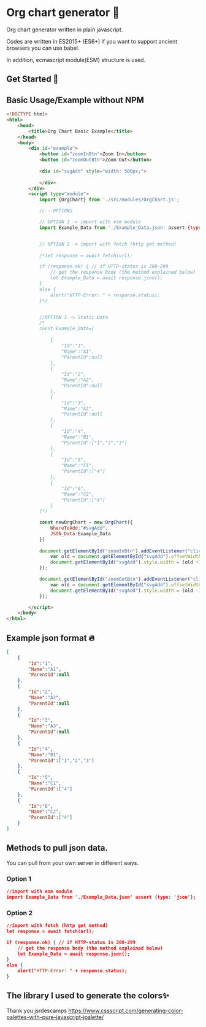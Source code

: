 
# Org chart generator 📝  
Org chart generator written in plain javascript.

Codes are written in ES2015+ (ES6+) if you want to support ancient browsers you can use babel.

In addition, ecmascript module(ESM) structure is used.

## Get Started 🚀
## Basic Usage/Example without NPM
~~~html  
<!DOCTYPE html>
<html>
    <head>
        <title>Org Chart Basic Example</title>
    </head>
    <body>
        <div id="example">
            <button id="zoomInBtn">Zoom In</button>
            <button id="zoomOutBtn">Zoom Out</button>
            
            <div id="svgAdd" style="width: 500px;">
                
            </div>
        </div>
        <script type="module">
            import {OrgChart} from './src/modules/OrgChart.js';

            //---OPTIONS

            // OPTION 1 -> import with esm module
            import Example_Data from './Example_Data.json' assert {type: 'json'};


            // OPTION 2 -> import with fetch (http get method)
            
            /*let response = await fetch(url);

            if (response.ok) { // if HTTP-status is 200-299
                // get the response body (the method explained below)
                let Example_Data = await response.json();
            } 
            else {
                alert("HTTP-Error: " + response.status);
            }*/


            //OPTION 3 -> Static Data
            /*
            const Example_Data=[
            
                {
                    "Id":"1",
                    "Name":"A1",
                    "ParentId":null
                },
                {
                    "Id":"2",
                    "Name":"A2",
                    "ParentId":null
                },
                {
                    "Id":"3",
                    "Name":"A3",
                    "ParentId":null
                },
                {
                    "Id":"4",
                    "Name":"B1",
                    "ParentId":["1","2","3"]
                },
                {
                    "Id":"5",
                    "Name":"C1",
                    "ParentId":["4"]
                }, 
                {
                    "Id":"6",
                    "Name":"C2",
                    "ParentId":["4"]
                }
            ]*/

            const newOrgChart = new OrgChart({
                WhereToAdd:"#svgAdd",
                JSON_Data:Example_Data
            })
        
            document.getElementById("zoomInBtn").addEventListener("click", function() {
                var old = document.getElementById("svgAdd").offsetWidth;
                document.getElementById("svgAdd").style.width = (old +100)+"px";
            });

            document.getElementById("zoomOutBtn").addEventListener("click", function() {              
                var old = document.getElementById("svgAdd").offsetWidth;
                document.getElementById("svgAdd").style.width = (old -100)+"px";
            });

        </script>
    </body>
</html>
~~~  

## Example json format 🔥  
~~~json 
[
    {
        "Id":"1",
        "Name":"A1",
        "ParentId":null
    },
    {
        "Id":"2",
        "Name":"A2",
        "ParentId":null
    },
    {
        "Id":"3",
        "Name":"A3",
        "ParentId":null
    },
    {
        "Id":"4",
        "Name":"B1",
        "ParentId":["1","2","3"]
    },
    {
        "Id":"5",
        "Name":"C1",
        "ParentId":["4"]
    }, 
    {
        "Id":"6",
        "Name":"C2",
        "ParentId":["4"]
    }
]
~~~  

## Methods to pull json data. 
You can pull from your own server in different ways.  

### Option 1 
~~~json 
//import with esm module
import Example_Data from './Example_Data.json' assert {type: 'json'};
~~~  
### Option 2 
~~~json 
//import with fetch (http get method)      
let response = await fetch(url);

if (response.ok) { // if HTTP-status is 200-299
    // get the response body (the method explained below)
    let Example_Data = await response.json();
} 
else {
    alert("HTTP-Error: " + response.status);
}
~~~  


    
## The library I used to generate the colors✨  
Thank you jsrdescamps
https://www.cssscript.com/generating-color-palettes-with-pure-javascript-jpalette/


 
